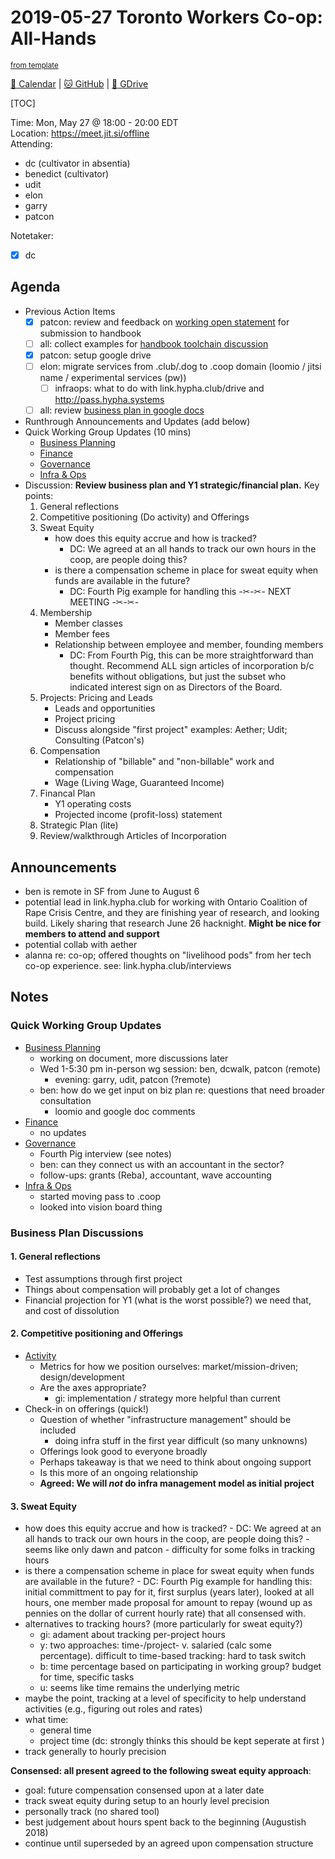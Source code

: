 # 2019-05-27 Toronto Workers Co-op: All-Hands

<sup>[from template][template]</sup>

[:date: Calendar][cal] | [:cat: GitHub][gh] | [:open_file_folder: GDrive][gdrive]

[TOC]

Time: Mon, May 27 @ 18:00 - 20:00 EDT  
Location: https://meet.jit.si/offline  
Attending: 
- dc (cultivator in absentia)
- benedict (cultivator)
- udit
- elon
- garry
- patcon

Notetaker:  
- [x] dc  

## Agenda

- Previous Action Items
    - [x] patcon: review and feedback on [working open statement](https://github.com/hyphacoop/handbook/pull/3/files) for submission to handbook
    - [ ] all: collect examples for [handbook toolchain discussion](https://github.com/hyphacoop/handbook/issues/1)
    - [x] patcon: setup google drive
    - [ ] elon: migrate services from .club/.dog to .coop domain (loomio / jitsi name / experimental services (pw))
        - [ ] infraops: what to do with link.hypha.club/drive and http://pass.hypha.systems
    - [ ] all: review [business plan in google docs](https://docs.google.com/document/d/1U8C1XZcDpu1r4ciecbKEZ6vOL41nTinfqPCbZDhkAWc/edit#)
- Runthrough Announcements and Updates (add below)
- Quick Working Group Updates (10 mins)
    - [Business Planning][biz-wg]
    - [Finance][fin-wg]
    - [Governance][gov-wg]
    - [Infra & Ops][ino-wg]
- Discussion: **Review business plan and Y1 strategic/financial plan.** Key points:
    1. General reflections
    2. Competitive positioning (Do activity) and Offerings
    3. Sweat Equity
        - how does this equity accrue and how is tracked? 
            - DC: We agreed at an all hands to track our own hours in the coop, are people doing this?
        - is there a compensation scheme in place for sweat equity when funds are available in the future?
            - DC: Fourth Pig example for handling this
    -✂-✂- NEXT MEETING -✂-✂-
    4. Membership
        - Member classes
        - Member fees
        - Relationship between employee and member, founding members
            - DC: From Fourth Pig, this can be more straightforward than thought. Recommend ALL sign articles of incorporation b/c benefits without obligations, but just the subset who indicated interest sign on as Directors of the Board. 
    5. Projects: Pricing and Leads 
        - Leads and opportunities
        - Project pricing
        - Discuss alongside "first project" examples: Aether; Udit; Consulting (Patcon's)
    6. Compensation
        - Relationship of "billable" and "non-billable" work and compensation
        - Wage (Living Wage, Guaranteed Income)
    7. Financal Plan
        - Y1 operating costs
        - Projected income (profit-loss) statement
    8. Strategic Plan (lite)
    9. Review/walkthrough Articles of Incorporation
  
## Announcements

- ben is remote in SF from June to August 6
- potential lead in link.hypha.club for working with Ontario Coalition of Rape Crisis Centre, and they are finishing year of research, and looking build. Likely sharing that research June 26 hacknight. **Might be nice for members to attend and support** 
- potential collab with aether
- alanna re: co-op; offered thoughts on "livelihood pods" from her tech co-op experience. see: link.hypha.club/interviews

## Notes

### Quick Working Group Updates

- [Business Planning][biz-wg]
    - working on document, more discussions later
    - Wed 1-5:30 pm in-person wg session: ben, dcwalk, patcon (remote)
        - evening: garry, udit, patcon (?remote)
    - ben: how do we get input on biz plan re: questions that need broader consultation
        - loomio and google doc comments
- [Finance][fin-wg]
    - no updates
- [Governance][gov-wg]
    - Fourth Pig interview (see notes)
    - ben: can they connect us with an accountant in the sector?
    - follow-ups: grants (Reba), accountant, wave accounting
- [Infra & Ops][ino-wg]
    - started moving pass to .coop
    - looked into vision board thing

### Business Plan Discussions 

#### 1. General reflections

- Test assumptions through first project
- Things about compensation will probably get a lot of changes
- Financial projection for Y1 (what is the worst possible?) we need that, and cost of dissolution

#### 2. Competitive positioning and Offerings 

- [Activity](https://docs.google.com/document/d/1U8C1XZcDpu1r4ciecbKEZ6vOL41nTinfqPCbZDhkAWc/edit?ts=5ceac2f3#heading=h.ndof266taab4)
    - Metrics for how we position ourselves: market/mission-driven; design/development
    - Are the axes appropriate? 
        - gi: implementation / strategy more helpful than current
- Check-in on offerings (quick!)
    - Question of whether "infrastructure management" should be included
        - doing infra stuff in the first year difficult (so many unknowns) 
    - Offerings look good to everyone broadly
    - Perhaps takeaway is that we need to think about ongoing support
    - Is this more of an ongoing relationship
    - **Agreed: We will _not_ do infra management model as initial project**
    
#### 3. Sweat Equity

- how does this equity accrue and how is tracked? 
        - DC: We agreed at an all hands to track our own hours in the coop, are people doing this?
            - seems like only dawn and patcon
        - difficulty for some folks in tracking hours
- is there a compensation scheme in place for sweat equity when funds are available in the future?
        - DC: Fourth Pig example for handling this: initial committment to pay for it, first surplus (years later), looked at all hours, one member made proposal for amount to repay (wound up as pennies on the dollar of current hourly rate) that all consensed with.
- alternatives to tracking hours? (more particularly for sweat equity?)
    - gi: adament about tracking per-project hours
    - y: two approaches: time-/project- v. salaried (calc some percentage). difficult to time-based tracking: hard to task switch
    - b: time percentage based on participating in working group? budget for time, specific tasks
    - u: seems like time remains the underlying metric
- maybe the point, tracking at a level of specificity to help understand activities (e.g., figuring out roles and rates)
- what time:
    - general time 
    - project time (dc: strongly thinks this should be kept seperate at first )
- track generally to hourly precision

**Consensed: all present agreed to the following sweat equity approach**:
- goal: future compensation consensed upon at a later date
- track sweat equity during setup to an hourly level precision
- personally track (no shared tool)
- best judgement about hours spent back to the beginning (Augustish 2018)
- continue until superseded by an agreed upon compensation structure

<!-- Links -->
[template]: https://hackmd.io/0mgHiik2QwOLbOT-2_Uh7w?edit
[cal]: https://calendar.google.com/calendar/embed?src=s2224p8sptnujs736vplf9anjo%40group.calendar.google.com&ctz=America%2FToronto
[gh]: https://github.com/cryptographydog/december-retreat
[gdrive]: https://drive.google.com/drive/u/0/folders/14KYnYwOEK3InYZ3jCn-Gtf5q430sE9oc
[biz-wg]: https://loomio.cryptography.dog/g/ojZI2bPl/working-groups-business-planning
[fin-wg]: https://loomio.cryptography.dog/g/sRPwaorg/working-groups-finance
[gov-wg]: https://loomio.cryptography.dog/g/BaAj6dQn/working-groups-governance-by-laws-incorporation-articles-gm-
[ino-wg]: https://loomio.cryptography.dog/g/KvARWad7/working-groups-infrastructure-and-operations
